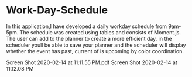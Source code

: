 # Work-Day-Schedule
In this application,I have developed a daily workday schedule from 9am-5pm. The schedule was created using tables and consists of Moment.js. The user can add to the planner to create a more efficient day. in the scheduler youll be able to save your planner and the scheduler will display whether the event has past, current of is upcoming by color coordination.

Screen Shot 2020-02-14 at 11.11.55 PM.pdf
Screen Shot 2020-02-14 at 11.12.08 PM